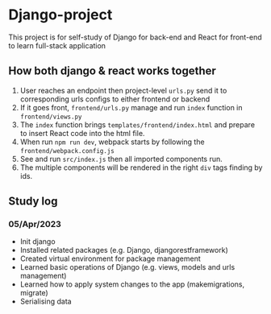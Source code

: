 # Django-project

This project is for self-study of Django for back-end and React for front-end to learn full-stack application

## How both django & react works together
1. User reaches an endpoint then project-level `urls.py` send it to corresponding urls configs to either frontend or backend
2. If it goes front, `frontend/urls.py` manage and run `index` function in `frontend/views.py`
3. The `index` function brings `templates/frontend/index.html` and prepare to insert React code into the html file.
4. When run `npm run dev`, webpack starts by following the `frontend/webpack.config.js`
5. See and run `src/index.js` then all imported components run.
6. The multiple components will be rendered in the right `div` tags finding by ids.

## Study log
### 05/Apr/2023
- Init django
- Installed related packages (e.g. Django, djangorestframework)
- Created virtual environment for package management
- Learned basic operations of Django (e.g. views, models and urls management)
- Learned how to apply system changes to the app (makemigrations, migrate)
- Serialising data
